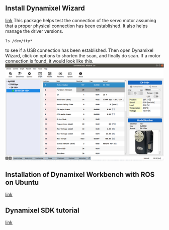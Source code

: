 ## Install Dynamixel Wizard
[link](http://emanual.robotis.com/docs/en/software/dynamixel/dynamixel_wizard2/)
This package helps test the connection of the servo motor assuming that a proper physical connection has been established. 
It also helps manage the driver versions. 
```
ls /dev/tty*
```
to see if a USB connection has been established. Then open Dynamixel Wizard, click on options to shorten the scan, and finally do scan. If a motor connection is found, it would look like this. 
![connection is found](images/motor_found.png)
## Installation of Dynamixel Workbench with ROS on Ubuntu
[link](http://emanual.robotis.com/docs/en/software/dynamixel/dynamixel_workbench/)


## Dynamixel SDK tutorial
[link](http://emanual.robotis.com/docs/en/software/dynamixel/dynamixel_sdk/sample_code/python_read_write_protocol_2_0/)
